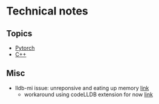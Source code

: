 # Technical notes

## Topics
- [Pytorch](pytorch.md)
- [C++](cpp.md)

## Misc
- lldb-mi issue: unreponsive and eating up memory [link](https://github.com/microsoft/vscode-cpptools/issues/7240)
  - workaround using codeLLDB extension for now [link](https://stackoverflow.com/a/70991654)


